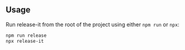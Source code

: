 ## Usage

Run release-it from the root of the project using either `npm run` or `npx`:

```bash
npm run release
npx release-it
```